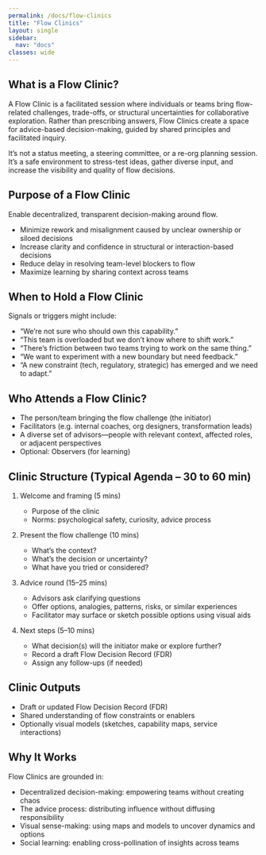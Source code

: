 ```yaml
---
permalink: /docs/flow-clinics
title: "Flow Clinics"
layout: single
sidebar:
  nav: "docs"
classes: wide
---
```


## What is a Flow Clinic?

A Flow Clinic is a facilitated session where individuals or teams bring   flow-related challenges, trade-offs, or structural uncertainties for collaborative exploration. Rather than prescribing answers, Flow Clinics create a space for advice-based decision-making, guided by shared principles and facilitated inquiry.

It’s not a status meeting, a steering committee, or a re-org planning session. It’s a safe environment to stress-test ideas, gather diverse input, and increase the visibility and quality of flow decisions.

## Purpose of a Flow Clinic

Enable decentralized, transparent decision-making around flow.

- Minimize rework and misalignment caused by unclear ownership or siloed decisions
- Increase clarity and confidence in structural or interaction-based decisions
- Reduce delay in resolving team-level blockers to flow
- Maximize learning by sharing context across teams

## When to Hold a Flow Clinic

Signals or triggers might include:

- “We’re not sure who should own this capability.”
- “This team is overloaded but we don’t know where to shift work.”
- “There’s friction between two teams trying to work on the same thing.”
- “We want to experiment with a new boundary but need feedback.”
- “A new constraint (tech, regulatory, strategic) has emerged and we need to adapt.”

## Who Attends a Flow Clinic?

- The person/team bringing the flow challenge (the initiator)
- Facilitators (e.g. internal coaches, org designers, transformation leads)
- A diverse set of advisors—people with relevant context, affected roles, or adjacent perspectives
- Optional: Observers (for learning)

## Clinic Structure (Typical Agenda – 30 to 60 min)

1. Welcome and framing (5 mins)

   - Purpose of the clinic
   - Norms: psychological safety, curiosity, advice process

2. Present the flow challenge (10 mins)

   - What’s the context?
   - What’s the decision or uncertainty?
   - What have you tried or considered?

3. Advice round (15–25 mins)

   - Advisors ask clarifying questions
   - Offer options, analogies, patterns, risks, or similar experiences
   - Facilitator may surface or sketch possible options using visual aids

4. Next steps (5–10 mins)

   - What decision(s) will the initiator make or explore further?
   - Record a draft Flow Decision Record (FDR)
   - Assign any follow-ups (if needed)

## Clinic Outputs

- Draft or updated Flow Decision Record (FDR)
- Shared understanding of flow constraints or enablers
- Optionally visual models (sketches, capability maps, service interactions)

## Why It Works

Flow Clinics are grounded in:

- Decentralized decision-making: empowering teams without creating chaos
- The advice process: distributing influence without diffusing responsibility
- Visual sense-making: using maps and models to uncover dynamics and options
- Social learning: enabling cross-pollination of insights across teams
